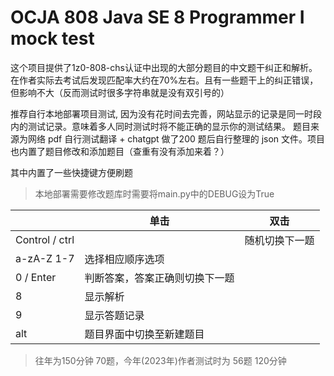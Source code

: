 # OCJA 808 Java SE 8 Programmer I mock test

这个项目提供了1z0-808-chs认证中出现的大部分题目的中文题干纠正和解析。在作者实际去考试后发现匹配率大约在70%左右。且有一些题干上的纠正错误，但影响不大（反而测试时很多字符串就是没有双引号的）

推荐自行本地部署项目测试, 因为没有花时间去完善，网站显示的记录是同一时段内的测试记录。意味着多人同时测试时将不能正确的显示你的测试结果。
题目来源为网络 pdf 自行测试翻译 + chatgpt 做了200 题后自行整理的 json 文件。项目也内置了题目修改和添加题目（查重有没有添加来着？）

其中内置了一些快捷键方便刷题

> 本地部署需要修改题库时需要将main.py中的DEBUG设为True

|                | 单击                           | 双击           |
| -------------- | ------------------------------ | -------------- |
| Control / ctrl |                                | 随机切换下一题 |
| a-zA-Z 1-7     | 选择相应顺序选项               |                |
| 0 / Enter      | 判断答案，答案正确则切换下一题 |                |
| 8              | 显示解析                       |                |
| 9              | 显示答题记录                   |                |
| alt            | 题目界面中切换至新建题目       |                |

> 往年为150分钟 70题，今年(2023年)作者测试时为 56题 120分钟 
